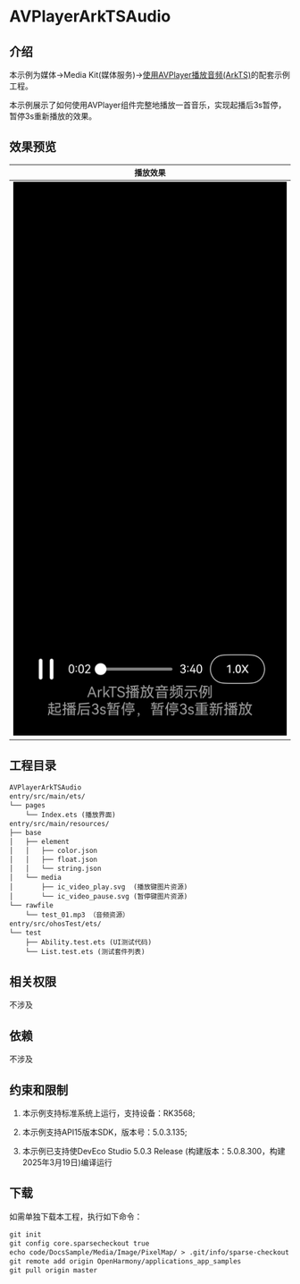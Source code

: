# AVPlayerArkTSAudio

## 介绍

本示例为媒体->Media Kit(媒体服务)->[使用AVPlayer播放音频(ArkTS)](https://gitee.com/openharmony/docs/blob/master/zh-cn/application-dev/media/media/using-avplayer-for-playback.md)的配套示例工程。 

本示例展示了如何使用AVPlayer组件完整地播放一首音乐，实现起播后3s暂停，暂停3s重新播放的效果。

## 效果预览

| 播放效果                                      | 
| -------------------------------------------- | 
| ![AVPlayerArkTSAudio_1](./screenshots/AVPlayerArkTSAudio.jpeg) 


## 工程目录

```
AVPlayerArkTSAudio
entry/src/main/ets/
└── pages
    └── Index.ets (播放界面)
entry/src/main/resources/
├── base
│   ├── element
│   │   ├── color.json
│   │   ├── float.json
│   │   └── string.json
│   └── media
│       ├── ic_video_play.svg  (播放键图片资源)
│       └── ic_video_pause.svg (暂停键图片资源)
└── rawfile
    └── test_01.mp3 （音频资源）
entry/src/ohosTest/ets/
└── test
    ├── Ability.test.ets (UI测试代码)
    └── List.test.ets (测试套件列表)
```

## 相关权限

不涉及

## 依赖

不涉及

## 约束和限制

1. 本示例支持标准系统上运行，支持设备：RK3568;

2. 本示例支持API15版本SDK，版本号：5.0.3.135;
   
3. 本示例已支持使DevEco Studio 5.0.3 Release (构建版本：5.0.8.300，构建 2025年3月19日)编译运行

## 下载

如需单独下载本工程，执行如下命令：

```
git init
git config core.sparsecheckout true
echo code/DocsSample/Media/Image/PixelMap/ > .git/info/sparse-checkout
git remote add origin OpenHarmony/applications_app_samples
git pull origin master
```